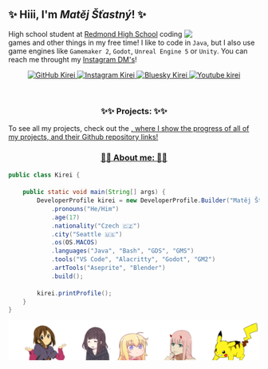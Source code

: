 <h2>✨ Hiii, I'm <em>Matěj Šťastný</em>! ✨</h2>

<img align='right' src="./assets/sidebar.png" width="30%">

<p>
  High school student at <a href="https://rhs.lwsd.org/">Redmond High School</a> coding games and other things in my free time! I like to code in <code>Java</code>, but I also use game engines like <code>Gamemaker 2</code>, <code>Godot</code>, <code>Unreal Engine 5</code> or <code>Unity</code>. You can reach me throught my <a href="https://www.instagram.com/_kireiiiiiiii">Instagram DM's</a>!
</p>

<p align="center">
  <a href="https://github.com/kireiiiiiiii" target="_blank">
    <img src="https://img.shields.io/github/followers/kireiiiiiiii?label=follow&style=social" alt="GitHub Kirei">
  </a>
  <a href="https://www.instagram.com/_kireiiiiiiii" target="_blank">
    <img src="https://img.shields.io/badge/Instagram-E4405F?style=for-the-badg&logo=instagram&logoColor=white" alt="Instagram Kirei">
  </a>
  <a href="https://bsky.app/profile/kireiiiiiiii.bsky.social" target="_blank">
    <img src="https://img.shields.io/badge/Bluesky-0285FF?logo=bluesky&logoColor=fff&style=for-the-badg" alt="Bluesky Kirei">
  </a>
  <a href="https://www.youtube.com/@kireiiiiiiii" target="_blank">
    <img src="https://img.shields.io/badge/YouTube-%23FF0000.svg?logo=YouTube&logoColor=white)" alt="Youtube kirei">
  </a>
</p>

<p>&nbsp</p>

<h3 align="center"> ✨✨ Projects: ✨✨ </h3>

<p>
To see all my projects, check out the <a href="https://github.com/kireiiiiiiii/kireiiiiiiii/blob/main/PROJECTS.md">, where I show the progress of all of my projects, and their Github repository links!
</p>

<h3 align="center"> 🌸🌸 About me: 🌸🌸 </h3>

```java
public class Kirei {

    public static void main(String[] args) {
        DeveloperProfile kirei = new DeveloperProfile.Builder("Matěj Šťastný")
            .pronouns("He/Him")
            .age(17)
            .nationality("Czech 🇨🇿")
            .city("Seattle 🇺🇸")
            .os(OS.MACOS)
            .languages("Java", "Bash", "GDS", "GMS")
            .tools("VS Code", "Alacritty", "Godot", "GM2")
            .artTools("Aseprite", "Blender")
            .build();

        kirei.printProfile();
    }
}
```

<img alt="footer" align='center' src="./assets/footer.png">
